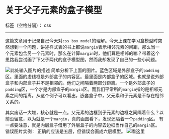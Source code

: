 ﻿# 关于父子元素的盒子模型

标签（空格分隔）： css

---

这篇文章用于记录自己今天对`css box model`的理解。今天上课在学习盒模型时突然想到一个问题，讲述样式表的书上都说`margin`表示相邻元素的间距，那么当一个元素包含另一个元素时，那么在计算`margin`时，他们算是相邻的嘛？带着这个思路我尝试画了下父子两代的盒子模型图，然而我却发现了自己的一些小问题。

![此处输入图片的描述][1]
简单分析下上面的图片。蓝色区域是外部盒子的`padding`区。里面的虚线框是外部盒子的内容区。最里面是内部盒子的区域。也就是说外部盒子和内部盒子并不是相邻的。他们之间隔着两部分距离。一个是外部盒子的`padding`区，一个才是内部盒子的`margin`区。而我们平常所的`margin`指的是相邻元素之间的距离。从这个例子可以看出，嵌套盒子中，父元素和子元素是不存在相邻关系的。

其实废话一大堆，核心就是一点。父元素的边框到子元素的边框之间隔着什么？以前没留意，以为就是一个`margin`，真的画图看下，发现还隔着一个`padding`区。
有一点要注意，就是内层盒子借用了外层盒子的内容去边框当作自己的`margin`区。
错误图片实例：
正确的应该是五层，但错误会画成六层模型。
![看这里][2]


  [1]: http://chuantu.biz/t4/13/1463106797x3738746583.png
  [2]: http://chuantu.biz/t4/13/1463107626x3738746529.png